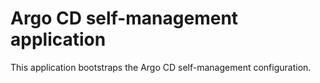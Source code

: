 # Argo CD self-management application

This application bootstraps the Argo CD self-management configuration.
